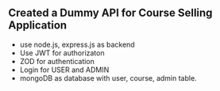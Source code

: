 ## Created a Dummy API for Course Selling Application

- use node.js, express.js as backend
- Use JWT for authorizaton
- ZOD for authentication
- Login for USER and ADMIN
- mongoDB as database with user, course, admin table.